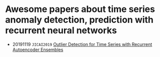 # Awesome papers about time series anomaly detection, prediction with recurrent neural networks

- 20191119 `JICAI2019` [Outlier Detection for Time Series with Recurrent Autoencoder Ensembles](https://www.ijcai.org/proceedings/2019/0378.pdf) 
